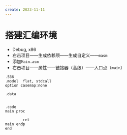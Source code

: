 ```yaml
---
create: 2023-11-11
---
```

# 搭建汇编环境

* Debug, x86
* 右击项目——生成依赖项——生成自定义——`masm`
* 添加`Main.asm`
* 右击项目——属性——链接器（高级）——入口点（`main`）

```assembly
.586
.model	flat, stdcall
option casemap:none

.data


.code
main proc

		ret
main endp
end
```





